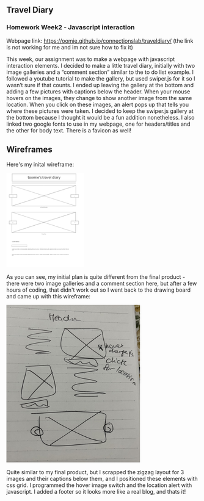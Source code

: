 ## Travel Diary
### Homework Week2 - Javascript interaction 
Webpage link: https://oomie.github.io/connectionslab/traveldiary/
(the link is not working for me and im not sure how to fix it)

This week, our assignment was to make a webpage with javascript interaction elements. 
I decided to make a little travel diary, initially with two image galleries and a “comment section” similar to the to do list example.
I followed a youtube tutorial to make the gallery, but used swiper.js for it so I wasn’t sure if that counts. I ended up leaving the gallery at the bottom and adding a few pictures with captions below the header. When your mouse hovers on the images, they change to show another image from the same location. When you click on these images, an alert pops up that tells you where these pictures were taken. I decided to keep the swiper.js gallery at the bottom because I thought it would be a fun addition nonetheless. I also linked two google fonts to use in my webpage, one for headers/titles and the other for body text. There is a favicon as well!

## Wireframes
Here's my inital wireframe:

  <img src="images/wireframe.png" width="40%">
  
  As you can see, my initial plan is quite different from the final product - there were two image galleries and a comment section here, but after a few hours of coding, that didn't work out so I went back to the drawing board and came up with this wireframe:
  
  <img src="images/wireframe2.jpg" width="350">
  
  Quite similar to my final product, but I scrapped the zigzag layout for 3 images and their captions below them, and I positioned these elements with css grid. I programmed the hover image switch and the location alert with javascript. I added a footer so it looks more like a real blog, and thats it! 

